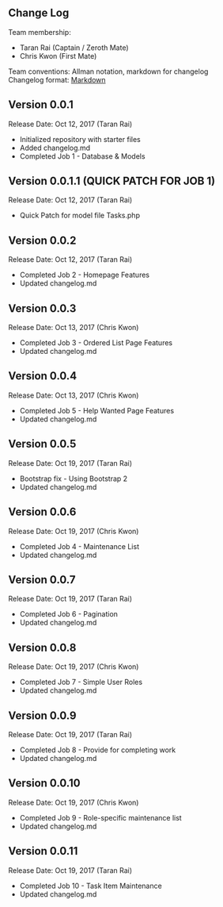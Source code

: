 ## Change Log

Team membership:  

- Taran Rai (Captain / Zeroth Mate)
- Chris Kwon (First Mate)

Team conventions: Allman notation, markdown for changelog  
Changelog format: [Markdown](https://github.com/adam-p/markdown-here/wiki/Markdown-Cheatsheet) 

## Version 0.0.1

Release Date: Oct 12, 2017 (Taran Rai)

- Initialized repository with starter files
- Added changelog.md
- Completed Job 1 - Database & Models

## Version 0.0.1.1 (QUICK PATCH FOR JOB 1)

Release Date: Oct 12, 2017 (Taran Rai)

- Quick Patch for model file Tasks.php


## Version 0.0.2

Release Date: Oct 12, 2017 (Taran Rai)

- Completed Job 2 - Homepage Features
- Updated changelog.md


## Version 0.0.3

Release Date: Oct 13, 2017 (Chris Kwon)

- Completed Job 3 - Ordered List Page Features
- Updated changelog.md


## Version 0.0.4

Release Date: Oct 13, 2017 (Chris Kwon)

- Completed Job 5 - Help Wanted Page Features
- Updated changelog.md

## Version 0.0.5

Release Date: Oct 19, 2017 (Taran Rai)

- Bootstrap fix - Using Bootstrap 2
- Updated changelog.md


## Version 0.0.6

Release Date: Oct 19, 2017 (Chris Kwon)

- Completed Job 4 - Maintenance List
- Updated changelog.md

## Version 0.0.7

Release Date: Oct 19, 2017 (Taran Rai)

- Completed Job 6 - Pagination
- Updated changelog.md

## Version 0.0.8

Release Date: Oct 19, 2017 (Chris Kwon)

- Completed Job 7 - Simple User Roles
- Updated changelog.md

## Version 0.0.9

Release Date: Oct 19, 2017 (Taran Rai)

- Completed Job 8 - Provide for completing work
- Updated changelog.md


## Version 0.0.10

Release Date: Oct 19, 2017 (Chris Kwon)

- Completed Job 9 - Role-specific maintenance list
- Updated changelog.md

## Version 0.0.11

Release Date: Oct 19, 2017 (Taran Rai)

- Completed Job 10 - Task Item Maintenance
- Updated changelog.md
